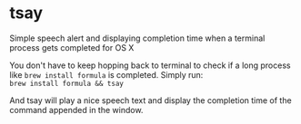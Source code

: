 # tsay
Simple speech alert and displaying completion time when a terminal process gets completed for OS X

You don't have to keep hopping back to terminal to check if a long process like `brew install formula` is completed. Simply run:  
`brew install formula && tsay`

And tsay will play a nice speech text and display the completion time of the command appended in the window.
